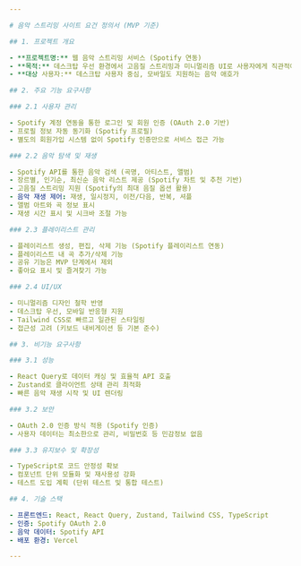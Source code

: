 ```yaml
---

# 음악 스트리밍 사이트 요건 정의서 (MVP 기준)

## 1. 프로젝트 개요

- **프로젝트명:** 웹 음악 스트리밍 서비스 (Spotify 연동)
- **목적:** 데스크탑 우선 환경에서 고음질 스트리밍과 미니멀리즘 UI로 사용자에게 직관적이고 쾌적한 음악 감상 경험 제공
- **대상 사용자:** 데스크탑 사용자 중심, 모바일도 지원하는 음악 애호가

## 2. 주요 기능 요구사항

### 2.1 사용자 관리

- Spotify 계정 연동을 통한 로그인 및 회원 인증 (OAuth 2.0 기반)
- 프로필 정보 자동 동기화 (Spotify 프로필)
- 별도의 회원가입 시스템 없이 Spotify 인증만으로 서비스 접근 가능

### 2.2 음악 탐색 및 재생

- Spotify API를 통한 음악 검색 (곡명, 아티스트, 앨범)
- 장르별, 인기순, 최신순 음악 리스트 제공 (Spotify 차트 및 추천 기반)
- 고음질 스트리밍 지원 (Spotify의 최대 음질 옵션 활용)
- 음악 재생 제어: 재생, 일시정지, 이전/다음, 반복, 셔플
- 앨범 아트와 곡 정보 표시
- 재생 시간 표시 및 시크바 조절 가능

### 2.3 플레이리스트 관리

- 플레이리스트 생성, 편집, 삭제 기능 (Spotify 플레이리스트 연동)
- 플레이리스트 내 곡 추가/삭제 기능
- 공유 기능은 MVP 단계에서 제외
- 좋아요 표시 및 즐겨찾기 가능

### 2.4 UI/UX

- 미니멀리즘 디자인 철학 반영
- 데스크탑 우선, 모바일 반응형 지원
- Tailwind CSS로 빠르고 일관된 스타일링
- 접근성 고려 (키보드 내비게이션 등 기본 준수)

## 3. 비기능 요구사항

### 3.1 성능

- React Query로 데이터 캐싱 및 효율적 API 호출
- Zustand로 클라이언트 상태 관리 최적화
- 빠른 음악 재생 시작 및 UI 렌더링

### 3.2 보안

- OAuth 2.0 인증 방식 적용 (Spotify 인증)
- 사용자 데이터는 최소한으로 관리, 비밀번호 등 민감정보 없음

### 3.3 유지보수 및 확장성

- TypeScript로 코드 안정성 확보
- 컴포넌트 단위 모듈화 및 재사용성 강화
- 테스트 도입 계획 (단위 테스트 및 통합 테스트)

## 4. 기술 스택

- 프론트엔드: React, React Query, Zustand, Tailwind CSS, TypeScript
- 인증: Spotify OAuth 2.0
- 음악 데이터: Spotify API
- 배포 환경: Vercel

---
```

